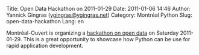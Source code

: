 Title: Open Data Hackathon on 2011-01-29
Date: 2011-01-06 14:46
Author: Yannick Gingras (ygingras@ygingras.net)
Category: Montréal Python
Slug: open-data-hackathon
Lang: en

<!--:en-->

Montréal-Ouvert is organizing a [hackathon on open data][] on Saturday
2011-01-29. This is a great opportunity to showcase how Python can be
use for rapid application development.

  [hackathon on open data]: http://montrealouvert.net/2011/01/06/hackathon-donnees-ouvertes-open-data-montreal/
